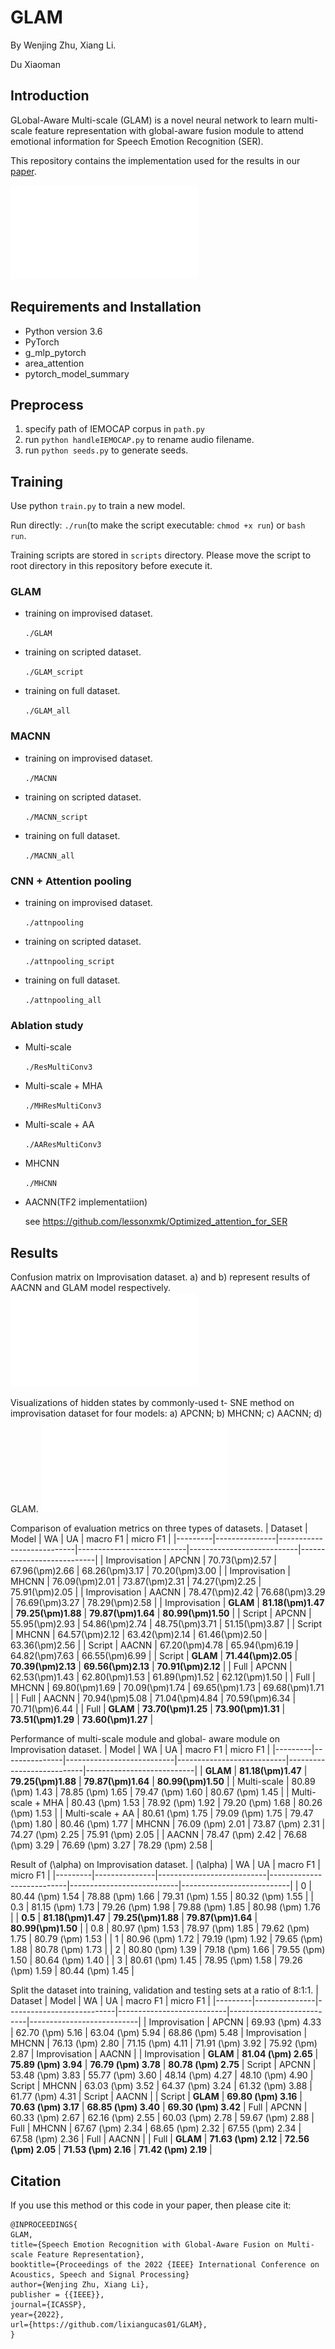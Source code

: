 # GLAM
By Wenjing Zhu, Xiang Li. 

Du Xiaoman

## Introduction
GLobal-Aware Multi-scale (GLAM) is a novel neural network to learn multi-scale feature representation with global-aware fusion module to attend emotional information for Speech Emotion Recognition (SER).

This repository contains the implementation used for the results in our [paper](https://arxiv.org/abs/2022).

![GLAM](results/GLAM.pdf)

## Requirements and Installation
* Python version 3.6
* PyTorch 
* g_mlp_pytorch
* area_attention
* pytorch_model_summary

## Preprocess
1. specify path of IEMOCAP corpus in `path.py`
2. run `python handleIEMOCAP.py` to rename audio filename. 
3. run `python seeds.py` to generate seeds. 

## Training
Use python `train.py` to train a new model.

Run directly: `./run`(to make the script executable: `chmod +x run`) or `bash run`.
 
Training scripts are stored in `scripts` directory. Please move the script to root directory in this repository before execute it. 

### GLAM
- training on improvised dataset. 
    
    `./GLAM`

- training on scripted dataset. 
    
    `./GLAM_script`

- training on full dataset. 
    
    `./GLAM_all`

### MACNN
- training on improvised dataset. 
    
    `./MACNN`

- training on scripted dataset. 
    
    `./MACNN_script`

- training on full dataset. 
    
    `./MACNN_all`

### CNN + Attention pooling
- training on improvised dataset. 
    
    `./attnpooling`

- training on scripted dataset. 
    
    `./attnpooling_script`

- training on full dataset. 
    
    `./attnpooling_all`

### Ablation study
- Multi-scale
    
    `./ResMultiConv3`

- Multi-scale + MHA
    
    `./MHResMultiConv3`

- Multi-scale + AA
    
    `./AAResMultiConv3`

- MHCNN 

    `./MHCNN`

- AACNN(TF2 implementatiion) 

    see https://github.com/lessonxmk/Optimized_attention_for_SER

## Results
Confusion matrix on Improvisation dataset. a) and b) represent results of AACNN and GLAM model respectively.
![confusion](results/confusion.pdf)

Visualizations of hidden states by commonly-used t- SNE method on improvisation dataset for four models: a) APCNN; b) MHCNN; c) AACNN; d) GLAM.
![tsne](results/tsne.pdf)

Comparison of evaluation metrics on three types of datasets.
| Dataset | Model         | WA                        | UA                        | macro F1                  | micro F1                  |
|---------|---------------|---------------------------|---------------------------|---------------------------|---------------------------|
| Improvisation        | APCNN         | 70.73\(\pm\)2.57          | 67.96\(\pm\)2.66          | 68.26\(\pm\)3.17          | 70.20\(\pm\)3.00          |
| Improvisation        | MHCNN         | 76.09\(\pm\)2.01          | 73.87\(\pm\)2.31          | 74.27\(\pm\)2.25          | 75.91\(\pm\)2.05          |
| Improvisation        | AACNN         | 78.47\(\pm\)2.42          | 76.68\(\pm\)3.29          | 76.69\(\pm\)3.27          | 78.29\(\pm\)2.58          |
| Improvisation        | **GLAM** | **81.18\(\pm\)1.47** | **79.25\(\pm\)1.88** | **79.87\(\pm\)1.64** | **80.99\(\pm\)1.50** |
| Script        | APCNN         | 55.95\(\pm\)2.93          | 54.86\(\pm\)2.74          | 48.75\(\pm\)3.71          | 51.15\(\pm\)3.87          |
| Script        | MHCNN         | 64.57\(\pm\)2.12          | 63.42\(\pm\)2.14          | 61.46\(\pm\)2.50          | 63.36\(\pm\)2.56          |
| Script        | AACNN         | 67.20\(\pm\)4.78          | 65.94\(\pm\)6.19          | 64.82\(\pm\)7.63          | 66.55\(\pm\)6.99          |
| Script        | **GLAM** | **71.44\(\pm\)2.05** | **70.39\(\pm\)2.13** | **69.56\(\pm\)2.13** | **70.91\(\pm\)2.12** |
| Full        | APCNN         | 62.53\(\pm\)1.43          | 62.80\(\pm\)1.53          | 61.89\(\pm\)1.52          | 62.12\(\pm\)1.50          |
| Full        | MHCNN         | 69.80\(\pm\)1.69          | 70.09\(\pm\)1.74          | 69.65\(\pm\)1.73          | 69.68\(\pm\)1.71          |
| Full        | AACNN         | 70.94\(\pm\)5.08          | 71.04\(\pm\)4.84          | 70.59\(\pm\)6.34          | 70.71\(\pm\)6.44          |
| Full        | **GLAM** | **73.70\(\pm\)1.25** | **73.90\(\pm\)1.31** | **73.51\(\pm\)1.29** | **73.60\(\pm\)1.27** |

Performance of multi-scale module and global- aware module on Improvisation dataset.
| Model         | WA                        | UA                        | macro F1                  | micro F1                  |
|---------|---------------|---------------------------|---------------------------|---------------------------|---------------------------|
| **GLAM**         | **81.18\(\pm\)1.47**          | **79.25\(\pm\)1.88**          | **79.87\(\pm\)1.64**          | **80.99\(\pm\)1.50**          |
| Multi-scale | 80.89 \(\pm\) 1.43 | 78.85 \(\pm\) 1.65 | 79.47 \(\pm\) 1.60 | 80.67 \(\pm\) 1.45 |
| Multi-scale + MHA | 80.43 \(\pm\) 1.53 | 78.92 \(\pm\) 1.92 | 79.20 \(\pm\) 1.68 | 80.26 \(\pm\) 1.53 |
| Multi-scale + AA | 80.61 \(\pm\) 1.75 | 79.09 \(\pm\) 1.75 | 79.47 \(\pm\) 1.80 | 80.46 \(\pm\) 1.77
| MHCNN | 76.09 \(\pm\) 2.01 | 73.87 \(\pm\) 2.31 | 74.27 \(\pm\) 2.25 | 75.91 \(\pm\) 2.05 |
| AACNN | 78.47 \(\pm\) 2.42 | 76.68 \(\pm\) 3.29 | 76.69 \(\pm\) 3.27 | 78.29 \(\pm\) 2.58 |

Result of \(\alpha\) on Improvisation dataset.
| \(\alpha\)         | WA                        | UA                        | macro F1                  | micro F1                  |
|---------|---------------|---------------------------|---------------------------|---------------------------|---------------------------|
| 0 | 80.44 \(\pm\) 1.54 | 78.88 \(\pm\) 1.66 | 79.31 \(\pm\) 1.55 | 80.32 \(\pm\) 1.55 |
| 0.3 | 81.15 \(\pm\) 1.73 | 79.26 \(\pm\) 1.98 | 79.88 \(\pm\) 1.85 | 80.98 \(\pm\) 1.76 |
| **0.5**         | **81.18\(\pm\)1.47**          | **79.25\(\pm\)1.88**          | **79.87\(\pm\)1.64**          | **80.99\(\pm\)1.50**          |
| 0.8 | 80.97 \(\pm\) 1.53 | 78.97 \(\pm\) 1.85 | 79.62 \(\pm\) 1.75 | 80.79 \(\pm\) 1.53 |
| 1 | 80.96 \(\pm\) 1.72 | 79.19 \(\pm\) 1.92 | 79.65 \(\pm\) 1.88 | 80.78 \(\pm\) 1.73 |
| 2 | 80.80 \(\pm\) 1.39 | 79.18 \(\pm\) 1.66 | 79.55 \(\pm\) 1.50 | 80.64 \(\pm\) 1.40 |
| 3 | 80.61 \(\pm\) 1.45 | 78.95 \(\pm\) 1.58 | 79.26 \(\pm\) 1.59 | 80.44 \(\pm\) 1.45 |

Split the dataset into training, validation and testing sets at a ratio of 8:1:1. 
| Dataset | Model         | WA                        | UA                        | macro F1                  | micro F1                  |
|---------|---------------|---------------------------|---------------------------|---------------------------|---------------------------|
| Improvisation        | APCNN         | 69.93 \(\pm\) 4.33 | 62.70 \(\pm\) 5.16 | 63.04 \(\pm\) 5.94 | 68.86 \(\pm\) 5.48
| Improvisation        | MHCNN         | 76.13 \(\pm\) 2.80 | 71.15 \(\pm\) 4.11 | 71.91 \(\pm\) 3.92 | 75.92 \(\pm\) 2.87
| Improvisation        | AACNN         | 
| Improvisation        | **GLAM** | **81.04 \(\pm\) 2.65** | **75.89 \(\pm\) 3.94** | **76.79 \(\pm\) 3.78** | **80.78 \(\pm\) 2.75** 
| Script        | APCNN         | 53.48 \(\pm\) 3.83 | 55.77 \(\pm\) 3.60 | 48.14 \(\pm\) 4.27 | 48.10 \(\pm\) 4.90
| Script        | MHCNN         | 63.03 \(\pm\) 3.52 | 64.37 \(\pm\) 3.24 | 61.32 \(\pm\) 3.88 | 61.77 \(\pm\) 4.31
| Script        | AACNN         | 
| Script        | **GLAM** | **69.80 \(\pm\) 3.16** | **70.63 \(\pm\) 3.17** | **68.85 \(\pm\) 3.40** | **69.30 \(\pm\) 3.42**
| Full        | APCNN         | 60.33 \(\pm\) 2.67 | 62.16 \(\pm\) 2.55 | 60.03 \(\pm\) 2.78 | 59.67 \(\pm\) 2.88
| Full        | MHCNN         | 67.67 \(\pm\) 2.34 | 68.65 \(\pm\) 2.32 | 67.55 \(\pm\) 2.34 | 67.58 \(\pm\) 2.36
| Full        | AACNN         | 
| Full        | **GLAM** | **71.63 \(\pm\) 2.12** | **72.56 \(\pm\) 2.05** | **71.53 \(\pm\) 2.16** | **71.42 \(\pm\) 2.19** |




## Citation

If you use this method or this code in your paper, then please cite it:

```
@INPROCEEDINGS{
GLAM,
title={Speech Emotion Recognition with Global-Aware Fusion on Multi-scale Feature Representation},
booktitle={Proceedings of the 2022 {IEEE} International Conference on Acoustics, Speech and Signal Processing}
author={Wenjing Zhu, Xiang Li},
publisher = {{IEEE}},
journal={ICASSP},
year={2022},
url={https://github.com/lixiangucas01/GLAM},
}
```